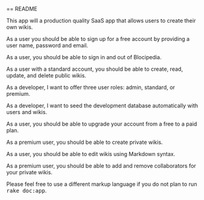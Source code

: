 == README

This app will a production quality SaaS app that allows users to create their own wikis.

As a user you should be able to sign up for a free account by providing a user name, password and email.

As a user, you should be able to sign in and out of Blocipedia.

As a user with a standard account, you should be able to create, read, update, and delete public wikis.

As a developer, I want to offer three user roles: admin, standard, or premium.

As a developer, I want to seed the development database automatically with users and wikis.

As a user, you should be able to upgrade your account from a free to a paid plan.

As a premium user, you should be able to create private wikis.

As a user, you should be able to edit wikis using Markdown syntax.

As a premium user, you should be able to add and remove collaborators for your private wikis.


Please feel free to use a different markup language if you do not plan to run
<tt>rake doc:app</tt>.
